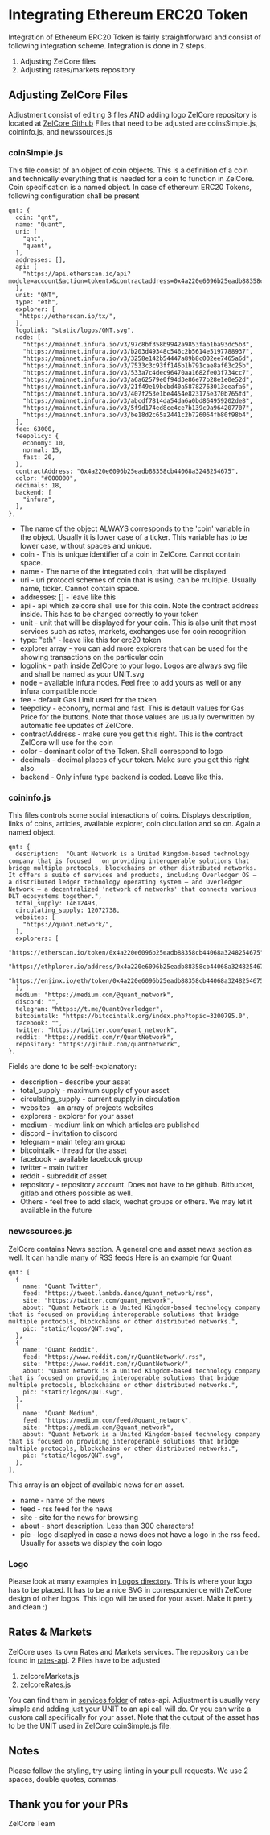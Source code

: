# Integrating Ethereum ERC20 Token

Integration of Ethereum ERC20 Token is fairly straightforward and consist of following integration scheme.
Integration is done in 2 steps.

 1. Adjusting ZelCore files
 2. Adjusting rates/markets repository

## Adjusting ZelCore Files

Adjustment consist of editing 3 files AND adding logo
ZelCore repository is located at [ZelCore Github](https://github.com/zelcash/ZelCore)
Files that need to be adjusted are coinsSimple.js, coininfo.js,  and newssources.js

### coinSimple.js

This file consist of an object of coin objects. This is a definition of a coin and technically everything that is needed for a coin to function in ZelCore. Coin specification is a named object. In case of ethereum ERC20 Tokens, following configuration shall be present

    qnt: {
      coin: "qnt",
      name: "Quant",
      uri: [
        "qnt",
        "quant",
      ],
      addresses: [],
      api: [
        "https://api.etherscan.io/api?module=account&action=tokentx&contractaddress=0x4a220e6096b25eadb88358cb44068a3248254675&address=",
      ],
      unit: "QNT",
      type: "eth",
      explorer: [
       "https://etherscan.io/tx/",
      ],
      logolink: "static/logos/QNT.svg",
      node: [
        "https://mainnet.infura.io/v3/97c8bf358b9942a9853fab1ba93dc5b3",
        "https://mainnet.infura.io/v3/b203d49348c546c2b5614e5197788937",
        "https://mainnet.infura.io/v3/3258e142b54447a89b8c002ee7465a6d",
        "https://mainnet.infura.io/v3/7533c3c93ff146b1b791cae8af63c25b",
        "https://mainnet.infura.io/v3/533a7c4dec96470aa1682fe03f734cc7",
        "https://mainnet.infura.io/v3/a6a62579e0f94d3e86e77b28e1e0e52d",
        "https://mainnet.infura.io/v3/21f49e19bcbd40a58782763013eeafa6",
        "https://mainnet.infura.io/v3/407f253e1be4454e823175e370b765fd",
        "https://mainnet.infura.io/v3/abcdf7814da54da6a0bd864959202de8",
        "https://mainnet.infura.io/v3/5f9d174ed8ce4ce7b139c9a964207707",
        "https://mainnet.infura.io/v3/be18d2c65a2441c2b726064fb80f98b4",
      ],
      fee: 63000,
      feepolicy: {
        economy: 10,
        normal: 15,
        fast: 20,
      },
      contractAddress: "0x4a220e6096b25eadb88358cb44068a3248254675",
      color: "#000000",
      decimals: 18,
      backend: [
        "infura",
      ],
    },

- The name of the object ALWAYS corresponds to the 'coin' variable in the object. Usually it is lower case of a ticker. This variable has to be lower case, without spaces and unique.
- coin - This is unique identifier of a coin in ZelCore. Cannot contain space.
- name - The name of the integrated coin, that will be displayed.
- uri - uri protocol schemes of coin that is using, can be multiple. Usually name, ticker. Cannot contain space.
- addresses: [] - leave like this
- api - api which zelcore shall use for this coin. Note the contract address inside. This has to be changed correctly to your token
- unit - unit that will be displayed for your coin. This is also unit that most services such as rates, markets, exchanges use for coin recognition
- type: "eth" - leave like this for erc20 token
- explorer array - you can add more explorers that can be used for the showing transactions on the particular coin
- logolink - path inside ZelCore to your logo. Logos are always svg file and shall be named as your UNIT.svg
- node - available infura nodes. Feel free to add yours as well or any infura compatible node
- fee - default Gas Limit used for the token
- feepolicy - economy, normal and fast. This is default values for Gas Price for the buttons. Note that those values are usually overwritten by automatic fee updates of ZelCore.
- contractAddress - make sure you get this right. This is the contract ZelCore will use for the coin
- color - dominant color of the Token. Shall correspond to logo
- decimals - decimal places of your token. Make sure you get this right also.
- backend - Only infura type backend is coded. Leave like this.

### coininfo.js

This files controls some social interactions of coins. Displays description, links of coins, articles, available explorer, coin circulation and so on. Again a named object.

    qnt: {
      description:  "Quant Network is a United Kingdom-based technology company that is focused   on providing interoperable solutions that bridge multiple protocols, blockchains or other distributed networks. It offers a suite of services and products, including Overledger OS — a distributed ledger technology operating system — and Overledger Network — a decentralized 'network of networks' that connects various DLT ecosystems together.",
      total_supply: 14612493,
      circulating_supply: 12072738,
      websites: [
        "https://quant.network/",
      ],
      explorers: [
        "https://etherscan.io/token/0x4a220e6096b25eadb88358cb44068a3248254675",
        "https://ethplorer.io/address/0x4a220e6096b25eadb88358cb44068a3248254675",
        "https://enjinx.io/eth/token/0x4a220e6096b25eadb88358cb44068a3248254675",
      ],
      medium: "https://medium.com/@quant_network",
      discord: "",
      telegram: "https://t.me/QuantOverledger",
      bitcointalk: "https://bitcointalk.org/index.php?topic=3200795.0",
      facebook: "",
      twitter: "https://twitter.com/quant_network",
      reddit: "https://reddit.com/r/QuantNetwork",
      repository: "https://github.com/quantnetwork",
    },

Fields are done to be self-explanatory:

- description - describe your asset
- total_supply - maximum supply of your asset
- circulating_supply - current supply in circulation
- websites - an array of projects websites
- explorers - explorer for your asset
- medium - medium link on which articles are published
- discord - invitation to discord
- telegram - main telegram group
- bitcointalk - thread for the asset
- facebook - available facebook group
- twitter - main twitter
- reddit - subreddit of asset
- repository - repository account. Does not have to be github. Bitbucket, gitlab and others possible as well.
- Others - feel free to add slack, wechat groups or others. We may let it available in the future

### newssources.js

ZelCore contains News section. A general one and asset news section as well. It can handle many of RSS feeds
Here is an example for Quant

    qnt: [
      {
        name: "Quant Twitter",
        feed: "https://tweet.lambda.dance/quant_network/rss",
        site: "https://twitter.com/quant_network",
        about: "Quant Network is a United Kingdom-based technology company that is focused on providing interoperable solutions that bridge multiple protocols, blockchains or other distributed networks.",
        pic: "static/logos/QNT.svg",
      },
      {
        name: "Quant Reddit",
        feed: "https://www.reddit.com/r/QuantNetwork/.rss",
        site: "https://www.reddit.com/r/QuantNetwork/",
        about: "Quant Network is a United Kingdom-based technology company that is focused on providing interoperable solutions that bridge multiple protocols, blockchains or other distributed networks.",
        pic: "static/logos/QNT.svg",
      },
      {
        name: "Quant Medium",
        feed: "https://medium.com/feed/@quant_network",
        site: "https://medium.com/@quant_network",
        about: "Quant Network is a United Kingdom-based technology company that is focused on providing interoperable solutions that bridge multiple protocols, blockchains or other distributed networks.",
        pic: "static/logos/QNT.svg",
      },
    ],
This array is an object of available news for an asset.

- name - name of the news
- feed - rss feed for the news
- site - site for the news for browsing
- about - short description. Less than 300 characters!
- pic - logo disaplyed in case a news does not have a logo in the rss feed. Usually for assets we display the coin logo

### Logo

Please look at many examples in [Logos directory](https://github.com/zelcash/ZelCore/blob/master/logos/). This is where your logo has to be placed. It has to be a nice SVG in correspondence with ZelCore design of other logos. This logo will be used for your asset. Make it pretty and clean :)

## Rates & Markets

ZelCore uses its own Rates and Markets services. The repository can be found in [rates-api](https://github.com/zelcash/rates-api).
2 Files have to be adjusted

 1. zelcoreMarkets.js
 2. zelcoreRates.js

You can find them in [services folder](https://github.com/zelcash/rates-api/blob/master/src/services/) of rates-api.
Adjustment is usually very simple and adding just your UNIT to an api call will do. Or you can write a custom call specifically for your asset. Note that the output of the asset has to be the UNIT used in ZelCore coinSimple.js file.

## Notes

Please follow the styling, try using linting in your pull requests. We use 2 spaces, double quotes, commas.

## Thank you for your PRs

ZelCore Team
